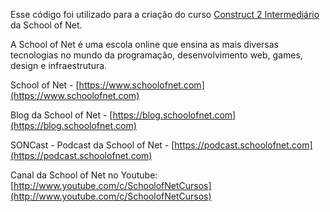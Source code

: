 

Esse código foi utilizado para a criação do curso [Construct 2 Intermediário](https://www.schoolofnet.com/curso/construct/construct-2/construct-2-intermediario/) da School of Net.

A School of Net é uma escola online que ensina as mais diversas tecnologias no mundo da programação, desenvolvimento web, games, design e infraestrutura.

School of Net - [https://www.schoolofnet.com](https://www.schoolofnet.com)

Blog da School of Net - [https://blog.schoolofnet.com](https://blog.schoolofnet.com)

SONCast - Podcast da School of Net - [https://podcast.schoolofnet.com](https://podcast.schoolofnet.com)

Canal da School of Net no Youtube: [http://www.youtube.com/c/SchoolofNetCursos](http://www.youtube.com/c/SchoolofNetCursos)